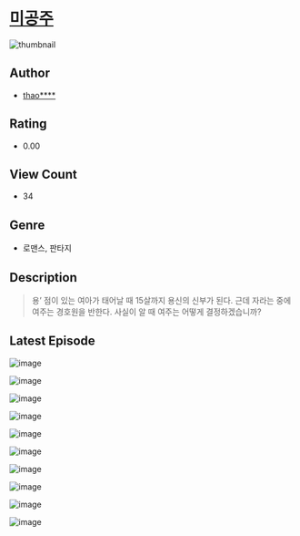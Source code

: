 # [미공주](https://comic.naver.com/bestChallenge/list?titleId=810982)
![thumbnail](https://image-comic.pstatic.net/user_contents_data/challenge_comic/2023/05/25/upload_7365413122962765670_480x623.jpeg)

## Author
- [thao****](https://comic.naver.com/artistTitle?id=367145)

## Rating
- 0.00

## View Count
- 34

## Genre
- 로맨스, 판타지

## Description
> 용’ 점이 있는 여아가 태어날 때 15살까지 용신의 신부가 된다. 근데 자라는 중에 여주는 경호원을 반한다. 사실이 알 때 여주는 어떻게 결정하겠습니까?


## Latest Episode
![image](https://image-comic.pstatic.net/user_contents_data/challenge_comic/2023/05/25/367145/upload_3847589438148718649.jpeg)

![image](https://image-comic.pstatic.net/user_contents_data/challenge_comic/2023/05/25/367145/upload_3906644193949790258.jpeg)

![image](https://image-comic.pstatic.net/user_contents_data/challenge_comic/2023/05/25/367145/upload_3834868101463291186.jpeg)

![image](https://image-comic.pstatic.net/user_contents_data/challenge_comic/2023/05/25/367145/upload_3487531462565572708.jpeg)

![image](https://image-comic.pstatic.net/user_contents_data/challenge_comic/2023/05/25/367145/upload_4064046100333540912.jpeg)

![image](https://image-comic.pstatic.net/user_contents_data/challenge_comic/2023/05/25/367145/upload_3617060328345843769.jpeg)

![image](https://image-comic.pstatic.net/user_contents_data/challenge_comic/2023/05/25/367145/upload_3689681988340429157.jpeg)

![image](https://image-comic.pstatic.net/user_contents_data/challenge_comic/2023/05/25/367145/upload_3977633281778725688.jpeg)

![image](https://image-comic.pstatic.net/user_contents_data/challenge_comic/2023/05/25/367145/upload_7220735191061508452.jpeg)

![image](https://image-comic.pstatic.net/user_contents_data/challenge_comic/2023/05/25/367145/upload_3631136478118424676.jpeg)
